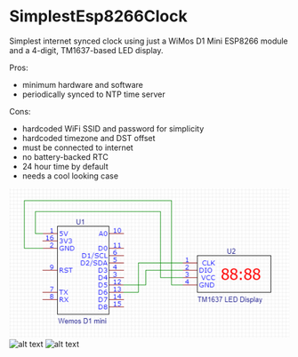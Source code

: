 # SimplestEsp8266Clock

Simplest internet synced clock using just a WiMos D1 Mini ESP8266 module and a 4-digit, TM1637-based LED display.

Pros:
- minimum hardware and software
- periodically synced to NTP time server

Cons:
- hardcoded WiFi SSID and password for simplicity
- hardcoded timezone and DST offset
- must be connected to internet
- no battery-backed RTC
- 24 hour time by default
- needs a cool looking case

![alt text](https://github.com/danagould/ESP8266_Projects/blob/master/SimplestEsp8266Clock/SimplestEsp8266Clock-circuit.png "SimplestEsp8266Clock Circuit")
![alt text](https://github.com/danagould/ESP8266_Projects/blob/master/SimplestEsp8266Clock/SimplestEsp8266Clock-wired.png "SimplestEsp8266Clock Circuit")
![alt text](https://github.com/danagould/ESP8266_Projects/blob/master/SimplestEsp8266Clock/SimplestEsp8266Clock-folded.png "SimplestEsp8266Clock Circuit")
